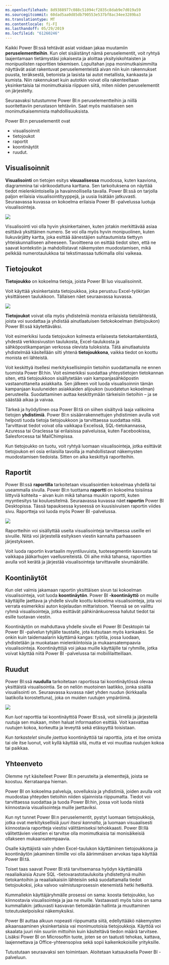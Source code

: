 ```yaml
---
ms.openlocfilehash: 8d9388977c088c51094cf2835c8dab9e7d019a59
ms.sourcegitcommit: 60dad5aa0d85db790553e537bf8ac34ee3289ba3
ms.translationtype: MT
ms.contentlocale: fi-FI
ms.lasthandoff: 05/29/2019
ms.locfileid: "61260246"
---
```

Kaikki Power BI:ssä tehtävät asiat voidaan jakaa muutamiin **peruselementteihin**. Kun olet sisäistänyt nämä peruselementit, voit ryhtyä laajentamaan tietämystäsi jokaisesta ja aloittaa yksityiskohtaisten ja monipuolisten raporttien tekemisen. Lopultahan jopa monimutkaisimmilta näyttävät asiat rakentuvat peruselementeistä aivan niin kuin rakennukset puusta, teräksestä, betonista ja lasista tai autot metallista, kankaasta ja kumista. Niin rakennukset kuin autotkin voivat olla rakenteeltaan yksinkertaisia tai monimutkaisia riippuen siitä, miten niiden peruselementit on järjestelty.

Seuraavaksi tutustumme Power BI:n peruselementteihin ja niillä suoritettaviin perustason tehtäviin. Saat myös maistiaisen sen monimutkaisemmista mahdollisuuksista.

Power BI:n peruselementit ovat

* visualisoinnit
* tietojoukot
* raportit
* koontinäytöt
* ruudut.

## <a name="visualizations"></a>Visualisoinnit
**Visualisointi** on tietojen esitys **visuaalisessa** muodossa, kuten kaaviona, diagrammina tai värikoodattuna karttana. Sen tarkoituksena on näyttää tiedot mielenkiintoisella ja havainnollisella tavalla. Power BI:ssä on tarjolla paljon erilaisia visualisointityyppejä, ja uusia lisätään jatkuvasti. Seuraavassa kuvassa on kokoelma erilaisia Power BI -palvelussa luotuja visualisointeja.

![](media/0-0b-building-blocks-power-bi/c0a0b_1.png)

Visualisointi voi olla hyvin yksinkertainen, kuten jotakin merkittävää asiaa esittävä yksittäinen numero. Se voi olla myös hyvin monipuolinen, kuten liukuvärjätty kartta, joka esittää äänestäjien suhtautumista tiettyyn yhteiskunnalliseen aiheeseen. Tavoitteena on esittää tiedot siten, että ne saavat kontekstin ja mahdollistavat näkemysten muodostamisen, mikä pelkkää numerotaulukkoa tai tekstimassaa tutkimalla olisi vaikeaa.

## <a name="datasets"></a>Tietojoukot
**Tietojoukko** on kokoelma tietoja, joista Power BI luo visualisoinnit.

Voit käyttää yksinkertaista tietojoukkoa, joka perustuu Excel-työkirjan yksittäiseen taulukkoon. Tällaisen näet seuraavassa kuvassa.

![](media/0-0b-building-blocks-power-bi/c0a0b_2.png)

**Tietojoukot** voivat olla myös yhdistelmiä monista erilaisista tietolähteistä, joista voi suodattaa ja yhdistää ainutlaatuisen tietokokoelman (tietojoukon) Power BI:ssä käytettäväksi.

Voit esimerkiksi luoda tietojoukon kolmesta erilaisesta tietokantakentästä, yhdestä verkkosivuston taulukosta, Excel-taulukosta ja sähköpostikampanjan verkossa olevista tuloksista. Tätä ainutlaatuista yhdistelmää käsitellään silti yhtenä **tietojoukkona**, vaikka tiedot on koottu monista eri lähteistä.

Voit keskittyä itsellesi merkityksellisimpiin tietoihin suodattamalla ne ennen tuomista Power BI:hin. Voit esimerkiksi suodattaa yhteystietojen tietokannan siten, että tietojoukkoon sisällytetään vain kampanjasähköpostin vastaanottaneita asiakkaita. Sen jälkeen voit luoda visualisoinnin tämän kampanjaan kuuluneiden asiakkaiden alijoukon (suodatetun kokoelman) perusteella. Suodattaminen auttaa keskittymään tärkeisiin tietoihin – ja se säästää aikaa ja vaivaa.

Tärkeä ja hyödyllinen osa Power BI:tä on siihen sisältyvä laaja valikoima tietojen **yhdistimiä**. Power BI:n sisäänrakennettujen yhdistimien avulla voit helposti tuoda tietoja tietojoukkoon ja tarvittaessa suodattaa niitä. Tarvittavat tiedot voivat olla vaikkapa Excelissä, SQL-tietokannassa, Azuressa tai Oraclessa tai erilaisissa palveluissa, kuten Facebookissa, Salesforcessa tai MailChimpissa.

Kun tietojoukko on tuotu, voit ryhtyä luomaan visualisointeja, jotka esittävät tietojoukon eri osia erilaisilla tavoilla ja mahdollistavat näkemysten muodostamisen tiedoista. Sitten on aika keskittyä raportteihin.

## <a name="reports"></a>Raportit
Power BI:ssä **raportilla** tarkoitetaan visualisointien kokoelmaa yhdellä tai useammalla sivulla. Power BI:n tuottama **raportti** on kokoelma toisiinsa liittyviä kohteita – aivan kuin mikä tahansa muukin raportti, kuten myyntiesitys tai kouluesitelmä. Seuraavassa kuvassa näet **raportin** Power BI Desktopissa. Tässä tapauksessa kyseessä on kuusisivuisen raportin viides sivu. Raportteja voi luoda myös Power BI -palvelussa.

![](media/0-0b-building-blocks-power-bi/c0a0b_3.png)

Raportteihin voi sisällyttää useita visualisointeja tarvittaessa useille eri sivuille. Niitä voi järjestellä esityksen viestin kannalta parhaaseen järjestykseen.

Voit luoda raportin kvartaalin myyntiluvuista, tuotesegmentin kasvusta tai vaikkapa jääkarhujen vaellusreiteistä. Oli aihe mikä tahansa, raporttien avulla voit kerätä ja järjestää visualisointeja tarvittavalle sivumäärälle.

## <a name="dashboards"></a>Koontinäytöt
Kun olet valmis jakamaan raportin yksittäisen sivun tai kokoelman visualisointeja, voit luoda **koontinäytön**. Power BI **-koontinäyttö** on muille käyttäjille jaettava ja yhdelle sivulle koottu kokoelma visualisointeja, jota voi verrata esimerkiksi auton kojelaudan mittaristoon. Yleensä se on valittu ryhmä visualisointeja, jotka esittävät pähkinänkuoressa halutut tiedot tai esille tuotavan viestin.

Koontinäytön on mahduttava yhdelle sivulle eli Power BI Desktopin tai Power BI -palvelun tyhjälle taustalle, jota kutsutaan myös kankaaksi. Se onkin kuin taidemaalarin käyttämä kangas: työtila, jossa luodaan, yhdistetään ja muokataan mielenkiintoisia ja mukaansatempaavia visualisointeja.
Koontinäyttöjä voi jakaa muille käyttäjille tai ryhmille, jotka voivat käyttää niitä Power BI -palvelussa tai mobiililaitteillaan.

## <a name="tiles"></a>Ruudut
Power BI:ssä **ruudulla** tarkoitetaan raportissa tai koontinäytössä olevaa yksittäistä visualisointia. Se on neliön muotoinen laatikko, jonka sisällä visualisointi on. Seuraavassa kuvassa näet yhden ruudun (kirkkaalla laatikolla korostettuna), joka on muiden ruutujen ympäröimä.

![](media/0-0b-building-blocks-power-bi/c0a0b_4.png)

Kun *luot* raporttia tai koontinäyttöä Power BI:ssä, voit siirrellä ja järjestellä ruutuja sen mukaan, miten haluat informaation esittää. Voit kasvattaa ruutujen kokoa, korkeutta ja leveyttä sekä etäisyyttä toisistaan.

Kun *tarkastelet* sinulle *jaettua* koontinäyttöä tai raporttia, jota et itse omista tai ole itse luonut, voit kyllä käyttää sitä, mutta et voi muuttaa ruutujen kokoa tai paikkaa.

## <a name="all-together-now"></a>Yhteenveto
Olemme nyt käsitelleet Power BI:n perusteita ja elementtejä, joista se koostuu. Kerrataanpa hieman.

Power BI on kokoelma palveluja, sovelluksia ja yhdistimiä, joiden avulla voit muodostaa yhteyden tietoihin niiden sijainnista riippumatta. Tiedot voi tarvittaessa suodattaa ja tuoda Power BI:hin, jossa voit luoda niistä kiinnostavia visualisointeja muille jaettaviksi.  

Kun nyt tunnet Power BI:n peruselementit, pystyt luomaan tietojoukkoja, jotka ovat merkityksellisiä *juuri itsesi kannalta*, ja luomaan visuaalisesti kiinnostavia raportteja viestisi välittämiseksi tehokkaasti. Power BI:llä välitettävien viestien ei tarvitse olla monimutkaisia tai monisäikeisiä ollakseen mukaansatempaavia.

Osalle käyttäjistä vain yhden Excel-taulukon käyttäminen tietojoukkona ja koontinäytön jakaminen tiimille voi olla äärimmäisen arvokas tapa käyttää Power BI:tä.

Toiset taas saavat Power BI:stä tarvitsemansa hyödyn käyttämällä reaaliaikaisia Azure SQL -tietovarastotaulukoita yhdistettynä muihin tietokantoihin ja reaaliaikaisiin lähteisiin sekä suodattamalla tiedot tietojoukoksi, joka valvoo valmistusprosessin etenemistä hetki hetkeltä.

Kummallekin käyttäjäryhmälle prosessi on sama: koosta tietojoukko, luo kiinnostavia visualisointeja ja jaa ne muille. Vastaavasti myös tulos on sama kummallakin: jatkuvasti kasvavan tietomäärän hallinta ja muuttaminen toteutuskelpoisiksi näkemyksiksi.

Power BI auttaa alkuun nopeasti riippumatta siitä, edellyttääkö näkemysten aikaansaaminen yksinkertaisia vai monimuotoisia tietojoukkoja. Käyttöä voi skaalata juuri niin suuriin mittoihin kuin käsiteltävä tiedon määrä tarvitsee. Lisäksi Power BI on Microsoftin tuote, joten se on taatusti tehokas, kattava, laajennettava ja Office-yhteensopiva sekä sopii kaikenkokoisille yrityksille.

Tutustutaan seuraavaksi sen toimintaan. Aloitetaan katsauksella Power BI -palveluun.


